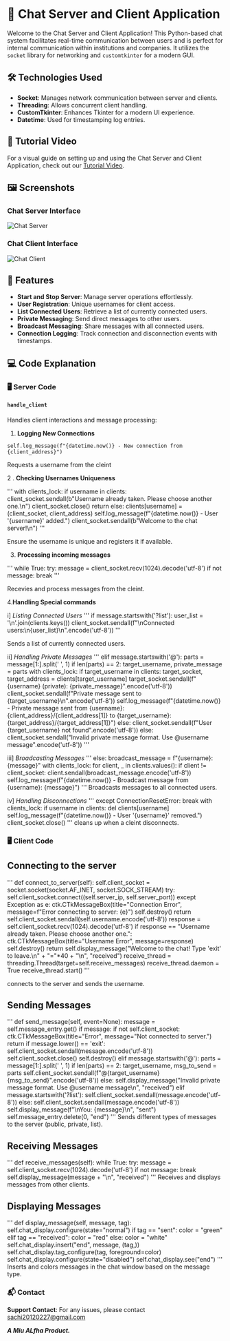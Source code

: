 # 🚀 Chat Server and Client Application

Welcome to the Chat Server and Client Application! This Python-based chat system facilitates real-time communication between users and is perfect for internal communication within institutions and companies. It utilizes the `socket` library for networking and `customtkinter` for a modern GUI.

## 🛠 Technologies Used

- **Socket**: Manages network communication between server and clients.
- **Threading**: Allows concurrent client handling.
- **CustomTkinter**: Enhances Tkinter for a modern UI experience.
- **Datetime**: Used for timestamping log entries.

## 🎥 Tutorial Video

For a visual guide on setting up and using the Chat Server and Client Application, check out our [Tutorial Video](#).

## 🖼 Screenshots

### Chat Server Interface

![Chat Server](path_to_server_screenshot.png)

### Chat Client Interface

![Chat Client](path_to_client_screenshot.png)

## 🌟 Features

- **Start and Stop Server**: Manage server operations effortlessly.
- **User Registration**: Unique usernames for client access.
- **List Connected Users**: Retrieve a list of currently connected users.
- **Private Messaging**: Send direct messages to other users.
- **Broadcast Messaging**: Share messages with all connected users.
- **Connection Logging**: Track connection and disconnection events with timestamps.

## 💻 Code Explanation

### 🖥️ Server Code

#### `handle_client`

Handles client interactions and message processing:

1. **Logging New Connections**

```
self.log_message(f"{datetime.now()} - New connection from {client_address}")
```

Requests a username from the cleint

2 . **Checking Usernames Uniqueness**

'''
with clients_lock:
    if username in clients:
        client_socket.sendall(b"Username already taken. Please choose another one.\n")
        client_socket.close()
        return
    else:
        clients[username] = (client_socket, client_address)
        self.log_message(f"{datetime.now()} - User '{username}' added.")
        client_socket.sendall(b"Welcome to the chat server!\n")
'''

Ensure the username is unique and registers it if available.

3. **Processing incoming messages**

'''
while True:
    try:
        message = client_socket.recv(1024).decode('utf-8')
        if not message:
            break
'''

Recevies and process messages from the cleint.

4.**Handling Special commands**

i] *Listing Connected Users*
'''
if message.startswith('?list'):
    user_list = '\n'.join(clients.keys())
    client_socket.sendall(f"\nConnected users:\n{user_list}\n".encode('utf-8'))
'''

Sends a list of currently connected users.

ii] *Handling Private Messages*
'''
elif message.startswith('@'):
    parts = message[1:].split(' ', 1)
    if len(parts) == 2:
        target_username, private_message = parts
        with clients_lock:
            if target_username in clients:
                target_socket, target_address = clients[target_username]
                target_socket.sendall(f"{username} (private): {private_message}".encode('utf-8'))
                client_socket.sendall(f"Private message sent to {target_username}\n".encode('utf-8'))
                self.log_message(f"{datetime.now()} - Private message sent from {username}: {client_address}/{client_address[1]} to {target_username}: {target_address}/{target_address[1]}")
            else:
                client_socket.sendall(f"User {target_username} not found".encode('utf-8'))
    else:
        client_socket.sendall("Invalid private message format. Use @username message".encode('utf-8'))
'''

iii] *Broadcasting Messages*
'''
else:
    broadcast_message = f"{username}: {message}"
    with clients_lock:
        for client, _ in clients.values():
            if client != client_socket:
                client.sendall(broadcast_message.encode('utf-8'))
    self.log_message(f"{datetime.now()} - Broadcast message from {username}: {message}")
'''
Broadcasts messages to all connected users.

iv] *Handling Disconnections*
'''
except ConnectionResetError:
    break
with clients_lock:
    if username in clients:
        del clients[username]
        self.log_message(f"{datetime.now()} - User '{username}' removed.")
client_socket.close()
'''
cleans up when a cleint disconnects.


### 🖥️ Client Code

## Connecting to the server
'''
def connect_to_server(self):
    self.client_socket = socket.socket(socket.AF_INET, socket.SOCK_STREAM)
    try:
        self.client_socket.connect((self.server_ip, self.server_port))
    except Exception as e:
        ctk.CTkMessageBox(title="Connection Error", message=f"Error connecting to server: {e}")
        self.destroy()
        return
    self.client_socket.sendall(self.username.encode('utf-8'))
    response = self.client_socket.recv(1024).decode('utf-8')
    if response == "Username already taken. Please choose another one.":
        ctk.CTkMessageBox(title="Username Error", message=response)
        self.destroy()
        return
    self.display_message("Welcome to the chat! Type 'exit' to leave.\n" + "="*40 + "\n", "received")
    receive_thread = threading.Thread(target=self.receive_messages)
    receive_thread.daemon = True
    receive_thread.start()
'''

connects to the server and sends the username.

## Sending Messages
'''
def send_message(self, event=None):
    message = self.message_entry.get()
    if message:
        if not self.client_socket:
            ctk.CTkMessageBox(title="Error", message="Not connected to server.")
            return
        if message.lower() == 'exit':
            self.client_socket.sendall(message.encode('utf-8'))
            self.client_socket.close()
            self.destroy()
        elif message.startswith('@'):
            parts = message[1:].split(' ', 1)
            if len(parts) == 2:
                target_username, msg_to_send = parts
                self.client_socket.sendall(f"@{target_username} {msg_to_send}".encode('utf-8'))
            else:
                self.display_message("Invalid private message format. Use @username message\n", "received")
        elif message.startswith('?list'):
            self.client_socket.sendall(message.encode('utf-8'))
        else:
            self.client_socket.sendall(message.encode('utf-8'))
            self.display_message(f"\nYou: {message}\n", "sent")
            self.message_entry.delete(0, "end")
'''
Sends different types of messages to the server (public, private, list).

## Receiving Messages
'''
def receive_messages(self):
    while True:
        try:
            message = self.client_socket.recv(1024).decode('utf-8')
            if not message:
                break
            self.display_message(message + "\n", "received")
'''
Receives and displays messages from other clients.

## Displaying Messages
'''
def display_message(self, message, tag):
    self.chat_display.configure(state="normal")
    if tag == "sent":
        color = "green"
    elif tag == "received":
        color = "red"
    else:
        color = "white"
    self.chat_display.insert("end", message, (tag,))
    self.chat_display.tag_configure(tag, foreground=color)
    self.chat_display.configure(state="disabled")
    self.chat_display.see("end")
'''
Inserts and colors messages in the chat window based on the message type.


### 📬 Contact
**Support Contact**: For any issues, please contact sachi20120227@gmail.com

***A Miu ALfha Product.***




